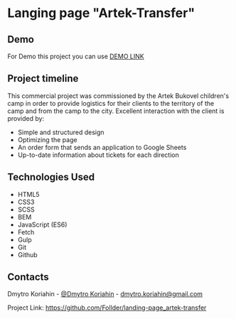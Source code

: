 # Langing page "Artek-Transfer"

## Demo
For Demo this project you can use [DEMO LINK](https://artek-transfer.com.ua/)

## Project timeline

This commercial project was commissioned by the Artek Bukovel children's camp in order to provide logistics for their clients to the territory of the camp and from the camp to the city. Excellent interaction with the client is provided by:
- Simple and structured design
- Optimizing the page
- An order form that sends an application to Google Sheets
- Up-to-date information about tickets for each direction

## Technologies Used

- HTML5
- CSS3
- SСSS
- BEM
- JavaScript (ES6)
- Fetch
- Gulp
- Git
- Github

## Contacts

Dmytro Koriahin - [@Dmytro Koriahin](https://github.com/Follder) - [dmytro.koriahin@gmail.com](mailto:dmytro.koriahin@gmail.com)

Project Link: https://github.com/Follder/landing-page_artek-transfer
